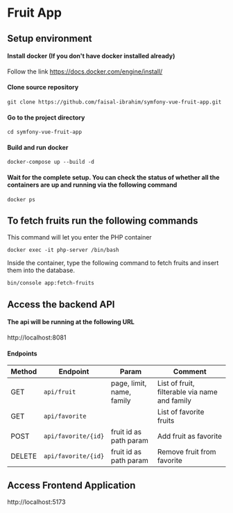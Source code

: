 # Fruit App
## Setup environment
#### Install docker (If you don't have docker installed already)
Follow the link
https://docs.docker.com/engine/install/
#### Clone source repository
	git clone https://github.com/faisal-ibrahim/symfony-vue-fruit-app.git
#### Go to the project directory
	cd symfony-vue-fruit-app
#### Build and run docker
	docker-compose up --build -d
#### Wait for the complete setup. You can check the status of whether all the containers are up and running via the following command
	docker ps
## To fetch fruits run the following commands

This command will let you enter the PHP container

	docker exec -it php-server /bin/bash

Inside the container, type the following command to fetch fruits and insert them into the database.
	
	bin/console app:fetch-fruits
## Access the backend API
#### The api will be running at the following URL

http://localhost:8081

#### Endpoints
|Method|Endpoint|Param|Comment|
|--|--|--|--|
|GET|`api/fruit`|page, limit, name, family| List of fruit, filterable via name and family|
|GET|`api/favorite`||List of favorite fruits||
|POST|`api/favorite/{id}`|fruit id as path param|Add fruit as favorite|
|DELETE|`api/favorite/{id}`|fruit id as path param|Remove fruit from favorite|

## Access Frontend Application

http://localhost:5173